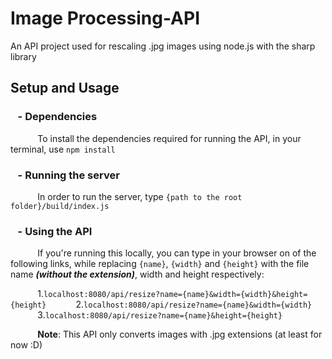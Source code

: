 # Image Processing-API

 An API project used for rescaling .jpg images using node.js with the sharp library

## Setup and Usage

### &nbsp;&nbsp;&nbsp;- Dependencies

&nbsp;&nbsp;&nbsp;&nbsp;&nbsp;&nbsp;&nbsp;&nbsp;&nbsp;&nbsp;&nbsp;To install the dependencies required for running the API, in your terminal, use `npm install`

### &nbsp;&nbsp;&nbsp;- Running the server

&nbsp;&nbsp;&nbsp;&nbsp;&nbsp;&nbsp;&nbsp;&nbsp;&nbsp;&nbsp;&nbsp;In order to run the server, type `{path to the root folder}/build/index.js`

### &nbsp;&nbsp;&nbsp;- Using the API

&nbsp;&nbsp;&nbsp;&nbsp;&nbsp;&nbsp;&nbsp;&nbsp;&nbsp;&nbsp;&nbsp;If you're running this locally, you can type in your browser on of the following links, while replacing `{name}`, `{width}` and `{height}` with the file name __*(without the extension)*__, width and height respectively:

&nbsp;&nbsp;&nbsp;&nbsp;&nbsp;&nbsp;&nbsp;&nbsp;&nbsp;&nbsp;&nbsp;1.`localhost:8080/api/resize?name={name}&width={width}&height={height}`
&nbsp;&nbsp;&nbsp;&nbsp;&nbsp;&nbsp;&nbsp;&nbsp;&nbsp;&nbsp;&nbsp;2.`localhost:8080/api/resize?name={name}&width={width}`
&nbsp;&nbsp;&nbsp;&nbsp;&nbsp;&nbsp;&nbsp;&nbsp;&nbsp;&nbsp;&nbsp;3.`localhost:8080/api/resize?name={name}&height={height}`

&nbsp;&nbsp;&nbsp;&nbsp;&nbsp;&nbsp;&nbsp;&nbsp;&nbsp;&nbsp;&nbsp;**Note**: This API only converts images with .jpg extensions (at least for now :D)